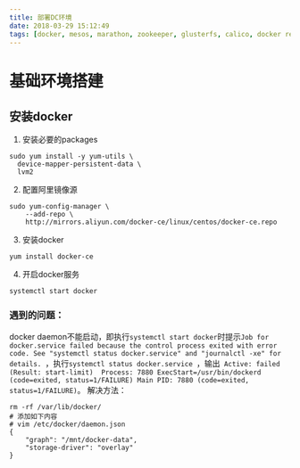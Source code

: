 ```yaml
---
title: 部署DC环境
date: 2018-03-29 15:12:49
tags: [docker, mesos, marathon, zookeeper, glusterfs, calico, docker registry]
---
```


# 基础环境搭建
## 安装docker
1. 安装必要的packages
```
sudo yum install -y yum-utils \
  device-mapper-persistent-data \
  lvm2
```
2. 配置阿里镜像源
```
sudo yum-config-manager \
    --add-repo \
    http://mirrors.aliyun.com/docker-ce/linux/centos/docker-ce.repo
```
3. 安装docker
```
yum install docker-ce
```
4. 开启docker服务
```
systemctl start docker
```
### 遇到的问题：
docker daemon不能启动，即执行`systemctl start docker`时提示`Job for docker.service failed because the control process exited with error code. See "systemctl status docker.service" and "journalctl -xe" for details. `，执行`systemctl status docker.service `，输出` Active: failed (Result: start-limit)  Process: 7880 ExecStart=/usr/bin/dockerd (code=exited, status=1/FAILURE) Main PID: 7880 (code=exited, status=1/FAILURE)`。
解决方法：
```
rm -rf /var/lib/docker/
# 添加如下内容
# vim /etc/docker/daemon.json
{
    "graph": "/mnt/docker-data",
    "storage-driver": "overlay"
}
```